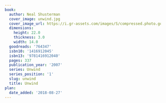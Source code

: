 ```yaml
---
book:
  author: Neal Shusterman
  cover_image: unwind.jpg
  cover_image_url: https://i.gr-assets.com/images/S/compressed.photo.goodreads.com/books/1297677706l/764347._SX98_.jpg
  dimensions:
    height: 22.0
    thickness: 3.0
    width: 14.0
  goodreads: '764347'
  isbn10: '1416912045'
  isbn13: '9781416912040'
  pages: 337
  publication_year: '2007'
  series: Unwind
  series_position: '1'
  slug: unwind
  title: Unwind
plan:
  date_added: '2018-08-27'
---
```

